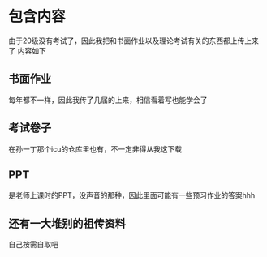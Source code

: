 # 包含内容
由于20级没有考试了，因此我把和书面作业以及理论考试有关的东西都上传上来了
内容如下
## 书面作业
每年都不一样，因此我传了几届的上来，相信看着写也能学会了
## 考试卷子
在孙一丁那个icu的仓库里也有，不一定非得从我这下载
## PPT
是老师上课时的PPT，没声音的那种，因此里面可能有一些预习作业的答案hhh
## 还有一大堆别的祖传资料
自己按需自取吧